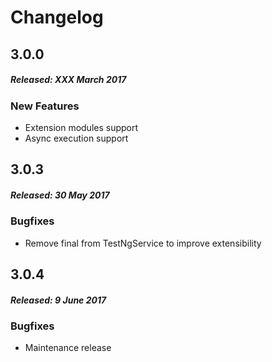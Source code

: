 # Changelog

## 3.0.0
##### Released: XXX March 2017

### New Features

* Extension modules support
* Async execution support


## 3.0.3
##### Released: 30 May 2017

### Bugfixes

* Remove final from TestNgService to improve extensibility

## 3.0.4
##### Released: 9 June 2017

### Bugfixes

* Maintenance release 